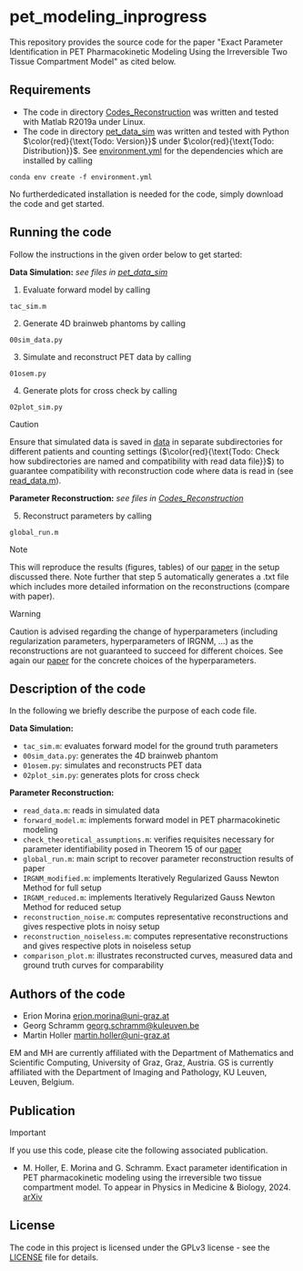 # pet_modeling_inprogress
This repository provides the source code for the paper "Exact Parameter Identification in PET Pharmacokinetic Modeling Using the Irreversible Two Tissue Compartment Model" as cited below.
## Requirements
* The code in directory [Codes_Reconstruction](Codes_Reconstruction/) was written and tested with Matlab R2019a under Linux.
* The code in directory [pet_data_sim](pet_data_sim/) was written and tested with Python $\color{red}{\text{Todo: Version}}$ under $\color{red}{\text{Todo: Distribution}}$. See [environment.yml](pet_data_sim/environment.yml) for the dependencies which are installed by calling
```
conda env create -f environment.yml
```
  
No furtherdedicated installation is needed for the code, simply download the code and get started.
## Running the code
Follow the instructions in the given order below to get started:

**Data Simulation:** *see files in [pet_data_sim](pet_data_sim/)*
1. Evaluate forward model by calling
```
tac_sim.m
```
2. Generate 4D brainweb phantoms by calling
```
00sim_data.py
```
3. Simulate and reconstruct PET data by calling
```
01osem.py
```
4. Generate plots for cross check by calling
```
02plot_sim.py
```
> [!CAUTION]
> Ensure that simulated data is saved in [data](pet_data_sim/data/) in separate subdirectories for different patients and counting settings ($\color{red}{\text{Todo: Check how subdirectories are named and compatibility with read data file}}$) to guarantee compatibility with reconstruction code where data is read in (see [read_data.m](Codes_Reconstruction/read_data.m)).

**Parameter Reconstruction:** *see files in [Codes_Reconstruction](Codes_Reconstruction/)*

5. Reconstruct parameters by calling
```
global_run.m
```
> [!NOTE]
> This will reproduce the results (figures, tables) of our [paper](https://arxiv.org/abs/2305.16989) in the setup discussed there. Note further that step 5 automatically generates a .txt file which includes more detailed information on the reconstructions (compare with paper).


> [!WARNING]
> Caution is advised regarding the change of hyperparameters (including regularization parameters, hyperparameters of IRGNM, ...) as the reconstructions are not guaranteed to succeed for different choices. See again our [paper](https://arxiv.org/abs/2305.16989) for the concrete choices of the hyperparameters.

## Description of the code
In the following we briefly describe the purpose of each code file.

**Data Simulation:**
* <code>tac_sim.m</code>: evaluates forward model for the ground truth parameters
* <code>00sim_data.py</code>: generates the 4D brainweb phantom
* <code>01osem.py</code>: simulates and reconstructs PET data
* <code>02plot_sim.py</code>: generates plots for cross check

**Parameter Reconstruction:**
* <code>read_data.m</code>: reads in simulated data
* <code>forward_model.m</code>: implements forward model in PET pharmacokinetic modeling
* <code>check_theoretical_assumptions.m</code>: verifies requisites necessary for parameter identifiability posed in Theorem 15 of our [paper](https://arxiv.org/abs/2305.16989)
* <code>global_run.m</code>: main script to recover parameter reconstruction results of paper
* <code>IRGNM_modified.m</code>: implements Iteratively Regularized Gauss Newton Method for full setup
* <code>IRGNM_reduced.m</code>: implements Iteratively Regularized Gauss Newton Method for reduced setup
* <code>reconstruction_noise.m</code>: computes representative reconstructions and gives respective plots in noisy setup
* <code>reconstruction_noiseless.m</code>: computes representative reconstructions and gives respective plots in noiseless setup
* <code>comparison_plot.m</code>: illustrates reconstructed curves, measured data and ground truth curves for comparability

## Authors of the code
* Erion Morina [erion.morina@uni-graz.at](mailto:erion.morina@uni-graz.at)
* Georg Schramm [georg.schramm@kuleuven.be](mailto:georg.schramm@kuleuven.be)
* Martin Holler [martin.holler@uni-graz.at](mailto:martin.holler@uni-graz.at)

EM and MH are currently affiliated with the Department of Mathematics and Scientific Computing, University of Graz, Graz, Austria. GS is currently affiliated with the Department of Imaging and Pathology, KU Leuven, Leuven, Belgium.

## Publication
> [!IMPORTANT]
> If you use this code, please cite the following associated publication.
* M. Holler, E. Morina and G. Schramm. Exact parameter identification in PET pharmacokinetic modeling using the irreversible two tissue compartment model. To appear in Physics in Medicine & Biology, 2024. [arXiv](https://arxiv.org/abs/2305.16989)
  
## License
The code in this project is licensed under the GPLv3 license - see the [LICENSE](LICENSE) file for details.
